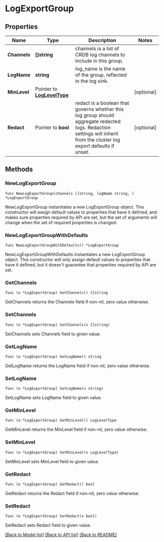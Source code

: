 # LogExportGroup

## Properties

Name | Type | Description | Notes
------------ | ------------- | ------------- | -------------
**Channels** | **[]string** | channels is a list of CRDB log channels to include in this group. | 
**LogName** | **string** | log_name is the name of the group, reflected in the log sink. | 
**MinLevel** | Pointer to [**LogLevelType**](LogLevelType.md) |  | [optional] 
**Redact** | Pointer to **bool** | redact is a boolean that governs whether this log group should aggregate redacted logs. Redaction settings will inherit from the cluster log export defaults if unset. | [optional] 

## Methods

### NewLogExportGroup

`func NewLogExportGroup(channels []string, logName string, ) *LogExportGroup`

NewLogExportGroup instantiates a new LogExportGroup object.
This constructor will assign default values to properties that have it defined,
and makes sure properties required by API are set, but the set of arguments
will change when the set of required properties is changed.

### NewLogExportGroupWithDefaults

`func NewLogExportGroupWithDefaults() *LogExportGroup`

NewLogExportGroupWithDefaults instantiates a new LogExportGroup object.
This constructor will only assign default values to properties that have it defined,
but it doesn't guarantee that properties required by API are set.

### GetChannels

`func (o *LogExportGroup) GetChannels() []string`

GetChannels returns the Channels field if non-nil, zero value otherwise.

### SetChannels

`func (o *LogExportGroup) SetChannels(v []string)`

SetChannels sets Channels field to given value.

### GetLogName

`func (o *LogExportGroup) GetLogName() string`

GetLogName returns the LogName field if non-nil, zero value otherwise.

### SetLogName

`func (o *LogExportGroup) SetLogName(v string)`

SetLogName sets LogName field to given value.

### GetMinLevel

`func (o *LogExportGroup) GetMinLevel() LogLevelType`

GetMinLevel returns the MinLevel field if non-nil, zero value otherwise.

### SetMinLevel

`func (o *LogExportGroup) SetMinLevel(v LogLevelType)`

SetMinLevel sets MinLevel field to given value.

### GetRedact

`func (o *LogExportGroup) GetRedact() bool`

GetRedact returns the Redact field if non-nil, zero value otherwise.

### SetRedact

`func (o *LogExportGroup) SetRedact(v bool)`

SetRedact sets Redact field to given value.


[[Back to Model list]](../README.md#documentation-for-models) [[Back to API list]](../README.md#documentation-for-api-endpoints) [[Back to README]](../README.md)


